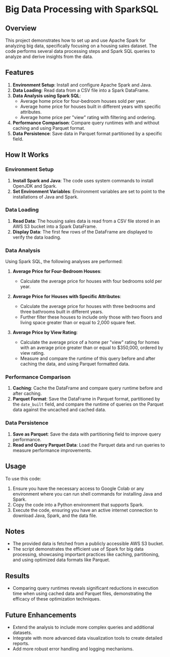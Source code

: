 # Big Data Processing with SparkSQL

## Overview

This project demonstrates how to set up and use Apache Spark for analyzing big data, specifically focusing on a housing sales dataset. The code performs several data processing steps and Spark SQL queries to analyze and derive insights from the data.

## Features

1. **Environment Setup**: Install and configure Apache Spark and Java.
2. **Data Loading**: Read data from a CSV file into a Spark DataFrame.
3. **Data Analysis using Spark SQL**:
   - Average home price for four-bedroom houses sold per year.
   - Average home price for houses built in different years with specific attributes.
   - Average home price per "view" rating with filtering and ordering.
4. **Performance Comparison**: Compare query runtimes with and without caching and using Parquet format.
5. **Data Persistence**: Save data in Parquet format partitioned by a specific field.

## How It Works

### Environment Setup

1. **Install Spark and Java**: The code uses system commands to install OpenJDK and Spark.
2. **Set Environment Variables**: Environment variables are set to point to the installations of Java and Spark.

### Data Loading

1. **Read Data**: The housing sales data is read from a CSV file stored in an AWS S3 bucket into a Spark DataFrame.
2. **Display Data**: The first few rows of the DataFrame are displayed to verify the data loading.

### Data Analysis

Using Spark SQL, the following analyses are performed:

1. **Average Price for Four-Bedroom Houses**:
    - Calculate the average price for houses with four bedrooms sold per year.

2. **Average Price for Houses with Specific Attributes**:
    - Calculate the average price for houses with three bedrooms and three bathrooms built in different years.
    - Further filter these houses to include only those with two floors and living space greater than or equal to 2,000 square feet.

3. **Average Price by View Rating**:
    - Calculate the average price of a home per "view" rating for homes with an average price greater than or equal to $350,000, ordered by view rating.
    - Measure and compare the runtime of this query before and after caching the data, and using Parquet formatted data.

### Performance Comparison

1. **Caching**: Cache the DataFrame and compare query runtime before and after caching.
2. **Parquet Format**: Save the DataFrame in Parquet format, partitioned by the `date_built` field, and compare the runtime of queries on the Parquet data against the uncached and cached data.

### Data Persistence

1. **Save as Parquet**: Save the data with partitioning field to improve query performance.
2. **Read and Query Parquet Data**: Load the Parquet data and run queries to measure performance improvements.

## Usage

To use this code:
1. Ensure you have the necessary access to Google Colab or any environment where you can run shell commands for installing Java and Spark.
2. Copy the code into a Python environment that supports Spark.
3. Execute the code, ensuring you have an active internet connection to download Java, Spark, and the data file.

## Notes

- The provided data is fetched from a publicly accessible AWS S3 bucket.
- The script demonstrates the efficient use of Spark for big data processing, showcasing important practices like caching, partitioning, and using optimized data formats like Parquet.

## Results

- Comparing query runtimes reveals significant reductions in execution time when using cached data and Parquet files, demonstrating the efficacy of these optimization techniques.

## Future Enhancements

- Extend the analysis to include more complex queries and additional datasets.
- Integrate with more advanced data visualization tools to create detailed reports.
- Add more robust error handling and logging mechanisms.
